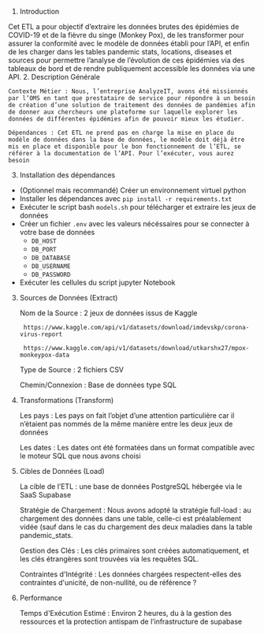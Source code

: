 1. Introduction

Cet ETL a pour objectif d’extraire les données brutes des épidémies de COVID-19 et de la fièvre du singe (Monkey Pox), de les transformer pour assurer la conformité avec le modèle de données établi pour l’API, et enfin de les charger dans les tables pandemic stats, locations, diseases et sources pour permettre l’analyse de l’évolution de ces épidémies via des tableaux de bord et de rendre publiquement accessible les données via une API.
2. Description Générale

    Contexte Métier : Nous, l’entreprise AnalyzeIT, avons été missionnés par l’OMS en tant que prestataire de service pour répondre à un besoin de création d’une solution de traitement des données de pandémies afin de donner aux chercheurs une plateforme sur laquelle explorer les données de différentes épidémies afin de pouvoir mieux les étudier.

    Dépendances : Cet ETL ne prend pas en charge la mise en place du modèle de données dans la base de données, le modèle doit déjà être mis en place et disponible pour le bon fonctionnement de l’ETL, se référer à la documentation de l’API. Pour l’exécuter, vous aurez besoin

3. Installation des dépendances

 - (Optionnel mais recommandé) Créer un environnement virtuel python
 - Installer les dépendances avec `pip install -r requirements.txt`
 - Exécuter le script bash `models.sh` pour télécharger et extraire les jeux de données
 - Créer un fichier `.env` avec les valeurs nécéssaires pour se connecter à votre base de données
   - `DB_HOST`
   - `DB_PORT`
   - `DB_DATABASE`
   - `DB_USERNAME`
   - `DB_PASSWORD`
 - Exécuter les cellules du script jupyter Notebook

3. Sources de Données (Extract)

    Nom de la Source : 2 jeux de données issus de Kaggle

        https://www.kaggle.com/api/v1/datasets/download/imdevskp/corona-virus-report

        https://www.kaggle.com/api/v1/datasets/download/utkarshx27/mpox-monkeypox-data

    Type de Source : 2 fichiers CSV

    Chemin/Connexion : Base de données type SQL

4. Transformations (Transform)

    Les pays : Les pays on fait l’objet d’une attention particulière car il n’étaient pas nommés de la même manière entre les deux jeux de données

    Les dates : Les dates ont été formatées dans un format compatible avec le moteur SQL que nous avons choisi

5. Cibles de Données (Load)

    La cible de l’ETL : une base de données PostgreSQL hébergée via le SaaS Supabase

    Stratégie de Chargement : Nous avons adopté la stratégie full-load : au chargement des données dans une table, celle-ci est préalablement vidée (sauf dans le cas du chargement des deux maladies dans la table pandemic_stats.

    Gestion des Clés : Les clés primaires sont créées automatiquement, et les clés étrangères sont trouvées via les requêtes SQL.

    Contraintes d'Intégrité : Les données chargées respectent-elles des contraintes d'unicité, de non-nullité, ou de référence ?

7. Performance

    Temps d'Exécution Estimé : Environ 2 heures, du à la gestion des ressources et la protection antispam de l’infrastructure de supabase